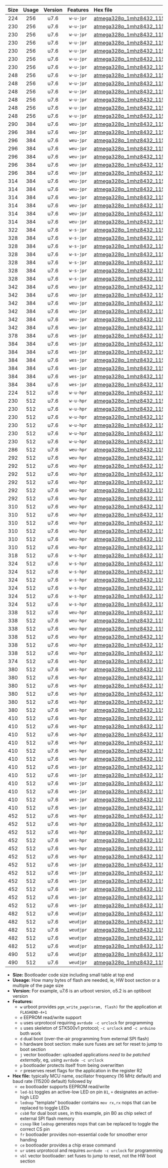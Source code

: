 |Size|Usage|Version|Features|Hex file|
|:-:|:-:|:-:|:-:|:--|
|224|256|u7.6|`w-u-jpr`|[atmega328p_1mhz8432_115200bps_ur_vbl.hex](https://raw.githubusercontent.com/stefanrueger/urboot/main/atmega328p_1mhz8432_115200bps_ur_vbl.hex)|
|230|256|u7.6|`w-u-jpr`|[atmega328p_1mhz8432_115200bps_led+b1_ur_vbl.hex](https://raw.githubusercontent.com/stefanrueger/urboot/main/atmega328p_1mhz8432_115200bps_led+b1_ur_vbl.hex)|
|230|256|u7.6|`w-u-jpr`|[atmega328p_1mhz8432_115200bps_led+b5_ur_vbl.hex](https://raw.githubusercontent.com/stefanrueger/urboot/main/atmega328p_1mhz8432_115200bps_led+b5_ur_vbl.hex)|
|230|256|u7.6|`w-u-jpr`|[atmega328p_1mhz8432_115200bps_led+d5_ur_vbl.hex](https://raw.githubusercontent.com/stefanrueger/urboot/main/atmega328p_1mhz8432_115200bps_led+d5_ur_vbl.hex)|
|230|256|u7.6|`w-u-jpr`|[atmega328p_1mhz8432_115200bps_led-b1_ur_vbl.hex](https://raw.githubusercontent.com/stefanrueger/urboot/main/atmega328p_1mhz8432_115200bps_led-b1_ur_vbl.hex)|
|230|256|u7.6|`w-u-jpr`|[atmega328p_1mhz8432_115200bps_led-d5_ur_vbl.hex](https://raw.githubusercontent.com/stefanrueger/urboot/main/atmega328p_1mhz8432_115200bps_led-d5_ur_vbl.hex)|
|230|256|u7.6|`w-u-jpr`|[atmega328p_1mhz8432_115200bps_lednop_ur_vbl.hex](https://raw.githubusercontent.com/stefanrueger/urboot/main/atmega328p_1mhz8432_115200bps_lednop_ur_vbl.hex)|
|248|256|u7.6|`w-u-jpr`|[atmega328p_1mhz8432_115200bps_led+b1_fr_ur_vbl.hex](https://raw.githubusercontent.com/stefanrueger/urboot/main/atmega328p_1mhz8432_115200bps_led+b1_fr_ur_vbl.hex)|
|248|256|u7.6|`w-u-jpr`|[atmega328p_1mhz8432_115200bps_led+b5_fr_ur_vbl.hex](https://raw.githubusercontent.com/stefanrueger/urboot/main/atmega328p_1mhz8432_115200bps_led+b5_fr_ur_vbl.hex)|
|248|256|u7.6|`w-u-jpr`|[atmega328p_1mhz8432_115200bps_led+d5_fr_ur_vbl.hex](https://raw.githubusercontent.com/stefanrueger/urboot/main/atmega328p_1mhz8432_115200bps_led+d5_fr_ur_vbl.hex)|
|248|256|u7.6|`w-u-jpr`|[atmega328p_1mhz8432_115200bps_led-b1_fr_ur_vbl.hex](https://raw.githubusercontent.com/stefanrueger/urboot/main/atmega328p_1mhz8432_115200bps_led-b1_fr_ur_vbl.hex)|
|248|256|u7.6|`w-u-jpr`|[atmega328p_1mhz8432_115200bps_led-d5_fr_ur_vbl.hex](https://raw.githubusercontent.com/stefanrueger/urboot/main/atmega328p_1mhz8432_115200bps_led-d5_fr_ur_vbl.hex)|
|248|256|u7.6|`w-u-jpr`|[atmega328p_1mhz8432_115200bps_lednop_fr_ur_vbl.hex](https://raw.githubusercontent.com/stefanrueger/urboot/main/atmega328p_1mhz8432_115200bps_lednop_fr_ur_vbl.hex)|
|290|384|u7.6|`weu-jpr`|[atmega328p_1mhz8432_115200bps_ee_ur_vbl.hex](https://raw.githubusercontent.com/stefanrueger/urboot/main/atmega328p_1mhz8432_115200bps_ee_ur_vbl.hex)|
|296|384|u7.6|`weu-jpr`|[atmega328p_1mhz8432_115200bps_ee_led+b1_ur_vbl.hex](https://raw.githubusercontent.com/stefanrueger/urboot/main/atmega328p_1mhz8432_115200bps_ee_led+b1_ur_vbl.hex)|
|296|384|u7.6|`weu-jpr`|[atmega328p_1mhz8432_115200bps_ee_led+b5_ur_vbl.hex](https://raw.githubusercontent.com/stefanrueger/urboot/main/atmega328p_1mhz8432_115200bps_ee_led+b5_ur_vbl.hex)|
|296|384|u7.6|`weu-jpr`|[atmega328p_1mhz8432_115200bps_ee_led+d5_ur_vbl.hex](https://raw.githubusercontent.com/stefanrueger/urboot/main/atmega328p_1mhz8432_115200bps_ee_led+d5_ur_vbl.hex)|
|296|384|u7.6|`weu-jpr`|[atmega328p_1mhz8432_115200bps_ee_led-b1_ur_vbl.hex](https://raw.githubusercontent.com/stefanrueger/urboot/main/atmega328p_1mhz8432_115200bps_ee_led-b1_ur_vbl.hex)|
|296|384|u7.6|`weu-jpr`|[atmega328p_1mhz8432_115200bps_ee_led-d5_ur_vbl.hex](https://raw.githubusercontent.com/stefanrueger/urboot/main/atmega328p_1mhz8432_115200bps_ee_led-d5_ur_vbl.hex)|
|296|384|u7.6|`weu-jpr`|[atmega328p_1mhz8432_115200bps_ee_lednop_ur_vbl.hex](https://raw.githubusercontent.com/stefanrueger/urboot/main/atmega328p_1mhz8432_115200bps_ee_lednop_ur_vbl.hex)|
|314|384|u7.6|`weu-jpr`|[atmega328p_1mhz8432_115200bps_ee_led+b1_fr_ur_vbl.hex](https://raw.githubusercontent.com/stefanrueger/urboot/main/atmega328p_1mhz8432_115200bps_ee_led+b1_fr_ur_vbl.hex)|
|314|384|u7.6|`weu-jpr`|[atmega328p_1mhz8432_115200bps_ee_led+b5_fr_ur_vbl.hex](https://raw.githubusercontent.com/stefanrueger/urboot/main/atmega328p_1mhz8432_115200bps_ee_led+b5_fr_ur_vbl.hex)|
|314|384|u7.6|`weu-jpr`|[atmega328p_1mhz8432_115200bps_ee_led+d5_fr_ur_vbl.hex](https://raw.githubusercontent.com/stefanrueger/urboot/main/atmega328p_1mhz8432_115200bps_ee_led+d5_fr_ur_vbl.hex)|
|314|384|u7.6|`weu-jpr`|[atmega328p_1mhz8432_115200bps_ee_led-b1_fr_ur_vbl.hex](https://raw.githubusercontent.com/stefanrueger/urboot/main/atmega328p_1mhz8432_115200bps_ee_led-b1_fr_ur_vbl.hex)|
|314|384|u7.6|`weu-jpr`|[atmega328p_1mhz8432_115200bps_ee_led-d5_fr_ur_vbl.hex](https://raw.githubusercontent.com/stefanrueger/urboot/main/atmega328p_1mhz8432_115200bps_ee_led-d5_fr_ur_vbl.hex)|
|314|384|u7.6|`weu-jpr`|[atmega328p_1mhz8432_115200bps_ee_lednop_fr_ur_vbl.hex](https://raw.githubusercontent.com/stefanrueger/urboot/main/atmega328p_1mhz8432_115200bps_ee_lednop_fr_ur_vbl.hex)|
|322|384|u7.6|`w-s-jpr`|[atmega328p_1mhz8432_115200bps_vbl.hex](https://raw.githubusercontent.com/stefanrueger/urboot/main/atmega328p_1mhz8432_115200bps_vbl.hex)|
|328|384|u7.6|`w-s-jpr`|[atmega328p_1mhz8432_115200bps_led+b1_vbl.hex](https://raw.githubusercontent.com/stefanrueger/urboot/main/atmega328p_1mhz8432_115200bps_led+b1_vbl.hex)|
|328|384|u7.6|`w-s-jpr`|[atmega328p_1mhz8432_115200bps_led+b5_vbl.hex](https://raw.githubusercontent.com/stefanrueger/urboot/main/atmega328p_1mhz8432_115200bps_led+b5_vbl.hex)|
|328|384|u7.6|`w-s-jpr`|[atmega328p_1mhz8432_115200bps_led+d5_vbl.hex](https://raw.githubusercontent.com/stefanrueger/urboot/main/atmega328p_1mhz8432_115200bps_led+d5_vbl.hex)|
|328|384|u7.6|`w-s-jpr`|[atmega328p_1mhz8432_115200bps_led-b1_vbl.hex](https://raw.githubusercontent.com/stefanrueger/urboot/main/atmega328p_1mhz8432_115200bps_led-b1_vbl.hex)|
|328|384|u7.6|`w-s-jpr`|[atmega328p_1mhz8432_115200bps_led-d5_vbl.hex](https://raw.githubusercontent.com/stefanrueger/urboot/main/atmega328p_1mhz8432_115200bps_led-d5_vbl.hex)|
|328|384|u7.6|`w-s-jpr`|[atmega328p_1mhz8432_115200bps_lednop_vbl.hex](https://raw.githubusercontent.com/stefanrueger/urboot/main/atmega328p_1mhz8432_115200bps_lednop_vbl.hex)|
|342|384|u7.6|`weu-jpr`|[atmega328p_1mhz8432_115200bps_ee_led+b1_fr_ce_ur_vbl.hex](https://raw.githubusercontent.com/stefanrueger/urboot/main/atmega328p_1mhz8432_115200bps_ee_led+b1_fr_ce_ur_vbl.hex)|
|342|384|u7.6|`weu-jpr`|[atmega328p_1mhz8432_115200bps_ee_led+b5_fr_ce_ur_vbl.hex](https://raw.githubusercontent.com/stefanrueger/urboot/main/atmega328p_1mhz8432_115200bps_ee_led+b5_fr_ce_ur_vbl.hex)|
|342|384|u7.6|`weu-jpr`|[atmega328p_1mhz8432_115200bps_ee_led+d5_fr_ce_ur_vbl.hex](https://raw.githubusercontent.com/stefanrueger/urboot/main/atmega328p_1mhz8432_115200bps_ee_led+d5_fr_ce_ur_vbl.hex)|
|342|384|u7.6|`weu-jpr`|[atmega328p_1mhz8432_115200bps_ee_led-b1_fr_ce_ur_vbl.hex](https://raw.githubusercontent.com/stefanrueger/urboot/main/atmega328p_1mhz8432_115200bps_ee_led-b1_fr_ce_ur_vbl.hex)|
|342|384|u7.6|`weu-jpr`|[atmega328p_1mhz8432_115200bps_ee_led-d5_fr_ce_ur_vbl.hex](https://raw.githubusercontent.com/stefanrueger/urboot/main/atmega328p_1mhz8432_115200bps_ee_led-d5_fr_ce_ur_vbl.hex)|
|342|384|u7.6|`weu-jpr`|[atmega328p_1mhz8432_115200bps_ee_lednop_fr_ce_ur_vbl.hex](https://raw.githubusercontent.com/stefanrueger/urboot/main/atmega328p_1mhz8432_115200bps_ee_lednop_fr_ce_ur_vbl.hex)|
|378|384|u7.6|`wes-jpr`|[atmega328p_1mhz8432_115200bps_ee_vbl.hex](https://raw.githubusercontent.com/stefanrueger/urboot/main/atmega328p_1mhz8432_115200bps_ee_vbl.hex)|
|384|384|u7.6|`wes-jpr`|[atmega328p_1mhz8432_115200bps_ee_led+b1_vbl.hex](https://raw.githubusercontent.com/stefanrueger/urboot/main/atmega328p_1mhz8432_115200bps_ee_led+b1_vbl.hex)|
|384|384|u7.6|`wes-jpr`|[atmega328p_1mhz8432_115200bps_ee_led+b5_vbl.hex](https://raw.githubusercontent.com/stefanrueger/urboot/main/atmega328p_1mhz8432_115200bps_ee_led+b5_vbl.hex)|
|384|384|u7.6|`wes-jpr`|[atmega328p_1mhz8432_115200bps_ee_led+d5_vbl.hex](https://raw.githubusercontent.com/stefanrueger/urboot/main/atmega328p_1mhz8432_115200bps_ee_led+d5_vbl.hex)|
|384|384|u7.6|`wes-jpr`|[atmega328p_1mhz8432_115200bps_ee_led-b1_vbl.hex](https://raw.githubusercontent.com/stefanrueger/urboot/main/atmega328p_1mhz8432_115200bps_ee_led-b1_vbl.hex)|
|384|384|u7.6|`wes-jpr`|[atmega328p_1mhz8432_115200bps_ee_led-d5_vbl.hex](https://raw.githubusercontent.com/stefanrueger/urboot/main/atmega328p_1mhz8432_115200bps_ee_led-d5_vbl.hex)|
|384|384|u7.6|`wes-jpr`|[atmega328p_1mhz8432_115200bps_ee_lednop_vbl.hex](https://raw.githubusercontent.com/stefanrueger/urboot/main/atmega328p_1mhz8432_115200bps_ee_lednop_vbl.hex)|
|224|512|u7.6|`w-u-hpr`|[atmega328p_1mhz8432_115200bps_ur.hex](https://raw.githubusercontent.com/stefanrueger/urboot/main/atmega328p_1mhz8432_115200bps_ur.hex)|
|230|512|u7.6|`w-u-hpr`|[atmega328p_1mhz8432_115200bps_led+b1_ur.hex](https://raw.githubusercontent.com/stefanrueger/urboot/main/atmega328p_1mhz8432_115200bps_led+b1_ur.hex)|
|230|512|u7.6|`w-u-hpr`|[atmega328p_1mhz8432_115200bps_led+b5_ur.hex](https://raw.githubusercontent.com/stefanrueger/urboot/main/atmega328p_1mhz8432_115200bps_led+b5_ur.hex)|
|230|512|u7.6|`w-u-hpr`|[atmega328p_1mhz8432_115200bps_led+d5_ur.hex](https://raw.githubusercontent.com/stefanrueger/urboot/main/atmega328p_1mhz8432_115200bps_led+d5_ur.hex)|
|230|512|u7.6|`w-u-hpr`|[atmega328p_1mhz8432_115200bps_led-b1_ur.hex](https://raw.githubusercontent.com/stefanrueger/urboot/main/atmega328p_1mhz8432_115200bps_led-b1_ur.hex)|
|230|512|u7.6|`w-u-hpr`|[atmega328p_1mhz8432_115200bps_led-d5_ur.hex](https://raw.githubusercontent.com/stefanrueger/urboot/main/atmega328p_1mhz8432_115200bps_led-d5_ur.hex)|
|230|512|u7.6|`w-u-hpr`|[atmega328p_1mhz8432_115200bps_lednop_ur.hex](https://raw.githubusercontent.com/stefanrueger/urboot/main/atmega328p_1mhz8432_115200bps_lednop_ur.hex)|
|286|512|u7.6|`weu-hpr`|[atmega328p_1mhz8432_115200bps_ee_ur.hex](https://raw.githubusercontent.com/stefanrueger/urboot/main/atmega328p_1mhz8432_115200bps_ee_ur.hex)|
|292|512|u7.6|`weu-hpr`|[atmega328p_1mhz8432_115200bps_ee_led+b1_ur.hex](https://raw.githubusercontent.com/stefanrueger/urboot/main/atmega328p_1mhz8432_115200bps_ee_led+b1_ur.hex)|
|292|512|u7.6|`weu-hpr`|[atmega328p_1mhz8432_115200bps_ee_led+b5_ur.hex](https://raw.githubusercontent.com/stefanrueger/urboot/main/atmega328p_1mhz8432_115200bps_ee_led+b5_ur.hex)|
|292|512|u7.6|`weu-hpr`|[atmega328p_1mhz8432_115200bps_ee_led+d5_ur.hex](https://raw.githubusercontent.com/stefanrueger/urboot/main/atmega328p_1mhz8432_115200bps_ee_led+d5_ur.hex)|
|292|512|u7.6|`weu-hpr`|[atmega328p_1mhz8432_115200bps_ee_led-b1_ur.hex](https://raw.githubusercontent.com/stefanrueger/urboot/main/atmega328p_1mhz8432_115200bps_ee_led-b1_ur.hex)|
|292|512|u7.6|`weu-hpr`|[atmega328p_1mhz8432_115200bps_ee_led-d5_ur.hex](https://raw.githubusercontent.com/stefanrueger/urboot/main/atmega328p_1mhz8432_115200bps_ee_led-d5_ur.hex)|
|292|512|u7.6|`weu-hpr`|[atmega328p_1mhz8432_115200bps_ee_lednop_ur.hex](https://raw.githubusercontent.com/stefanrueger/urboot/main/atmega328p_1mhz8432_115200bps_ee_lednop_ur.hex)|
|310|512|u7.6|`weu-hpr`|[atmega328p_1mhz8432_115200bps_ee_led+b1_fr_ur.hex](https://raw.githubusercontent.com/stefanrueger/urboot/main/atmega328p_1mhz8432_115200bps_ee_led+b1_fr_ur.hex)|
|310|512|u7.6|`weu-hpr`|[atmega328p_1mhz8432_115200bps_ee_led+b5_fr_ur.hex](https://raw.githubusercontent.com/stefanrueger/urboot/main/atmega328p_1mhz8432_115200bps_ee_led+b5_fr_ur.hex)|
|310|512|u7.6|`weu-hpr`|[atmega328p_1mhz8432_115200bps_ee_led+d5_fr_ur.hex](https://raw.githubusercontent.com/stefanrueger/urboot/main/atmega328p_1mhz8432_115200bps_ee_led+d5_fr_ur.hex)|
|310|512|u7.6|`weu-hpr`|[atmega328p_1mhz8432_115200bps_ee_led-b1_fr_ur.hex](https://raw.githubusercontent.com/stefanrueger/urboot/main/atmega328p_1mhz8432_115200bps_ee_led-b1_fr_ur.hex)|
|310|512|u7.6|`weu-hpr`|[atmega328p_1mhz8432_115200bps_ee_led-d5_fr_ur.hex](https://raw.githubusercontent.com/stefanrueger/urboot/main/atmega328p_1mhz8432_115200bps_ee_led-d5_fr_ur.hex)|
|310|512|u7.6|`weu-hpr`|[atmega328p_1mhz8432_115200bps_ee_lednop_fr_ur.hex](https://raw.githubusercontent.com/stefanrueger/urboot/main/atmega328p_1mhz8432_115200bps_ee_lednop_fr_ur.hex)|
|318|512|u7.6|`w-s-hpr`|[atmega328p_1mhz8432_115200bps.hex](https://raw.githubusercontent.com/stefanrueger/urboot/main/atmega328p_1mhz8432_115200bps.hex)|
|324|512|u7.6|`w-s-hpr`|[atmega328p_1mhz8432_115200bps_led+b1.hex](https://raw.githubusercontent.com/stefanrueger/urboot/main/atmega328p_1mhz8432_115200bps_led+b1.hex)|
|324|512|u7.6|`w-s-hpr`|[atmega328p_1mhz8432_115200bps_led+b5.hex](https://raw.githubusercontent.com/stefanrueger/urboot/main/atmega328p_1mhz8432_115200bps_led+b5.hex)|
|324|512|u7.6|`w-s-hpr`|[atmega328p_1mhz8432_115200bps_led+d5.hex](https://raw.githubusercontent.com/stefanrueger/urboot/main/atmega328p_1mhz8432_115200bps_led+d5.hex)|
|324|512|u7.6|`w-s-hpr`|[atmega328p_1mhz8432_115200bps_led-b1.hex](https://raw.githubusercontent.com/stefanrueger/urboot/main/atmega328p_1mhz8432_115200bps_led-b1.hex)|
|324|512|u7.6|`w-s-hpr`|[atmega328p_1mhz8432_115200bps_led-d5.hex](https://raw.githubusercontent.com/stefanrueger/urboot/main/atmega328p_1mhz8432_115200bps_led-d5.hex)|
|324|512|u7.6|`w-s-hpr`|[atmega328p_1mhz8432_115200bps_lednop.hex](https://raw.githubusercontent.com/stefanrueger/urboot/main/atmega328p_1mhz8432_115200bps_lednop.hex)|
|338|512|u7.6|`weu-hpr`|[atmega328p_1mhz8432_115200bps_ee_led+b1_fr_ce_ur.hex](https://raw.githubusercontent.com/stefanrueger/urboot/main/atmega328p_1mhz8432_115200bps_ee_led+b1_fr_ce_ur.hex)|
|338|512|u7.6|`weu-hpr`|[atmega328p_1mhz8432_115200bps_ee_led+b5_fr_ce_ur.hex](https://raw.githubusercontent.com/stefanrueger/urboot/main/atmega328p_1mhz8432_115200bps_ee_led+b5_fr_ce_ur.hex)|
|338|512|u7.6|`weu-hpr`|[atmega328p_1mhz8432_115200bps_ee_led+d5_fr_ce_ur.hex](https://raw.githubusercontent.com/stefanrueger/urboot/main/atmega328p_1mhz8432_115200bps_ee_led+d5_fr_ce_ur.hex)|
|338|512|u7.6|`weu-hpr`|[atmega328p_1mhz8432_115200bps_ee_led-b1_fr_ce_ur.hex](https://raw.githubusercontent.com/stefanrueger/urboot/main/atmega328p_1mhz8432_115200bps_ee_led-b1_fr_ce_ur.hex)|
|338|512|u7.6|`weu-hpr`|[atmega328p_1mhz8432_115200bps_ee_led-d5_fr_ce_ur.hex](https://raw.githubusercontent.com/stefanrueger/urboot/main/atmega328p_1mhz8432_115200bps_ee_led-d5_fr_ce_ur.hex)|
|338|512|u7.6|`weu-hpr`|[atmega328p_1mhz8432_115200bps_ee_lednop_fr_ce_ur.hex](https://raw.githubusercontent.com/stefanrueger/urboot/main/atmega328p_1mhz8432_115200bps_ee_lednop_fr_ce_ur.hex)|
|374|512|u7.6|`wes-hpr`|[atmega328p_1mhz8432_115200bps_ee.hex](https://raw.githubusercontent.com/stefanrueger/urboot/main/atmega328p_1mhz8432_115200bps_ee.hex)|
|380|512|u7.6|`wes-hpr`|[atmega328p_1mhz8432_115200bps_ee_led+b1.hex](https://raw.githubusercontent.com/stefanrueger/urboot/main/atmega328p_1mhz8432_115200bps_ee_led+b1.hex)|
|380|512|u7.6|`wes-hpr`|[atmega328p_1mhz8432_115200bps_ee_led+b5.hex](https://raw.githubusercontent.com/stefanrueger/urboot/main/atmega328p_1mhz8432_115200bps_ee_led+b5.hex)|
|380|512|u7.6|`wes-hpr`|[atmega328p_1mhz8432_115200bps_ee_led+d5.hex](https://raw.githubusercontent.com/stefanrueger/urboot/main/atmega328p_1mhz8432_115200bps_ee_led+d5.hex)|
|380|512|u7.6|`wes-hpr`|[atmega328p_1mhz8432_115200bps_ee_led-b1.hex](https://raw.githubusercontent.com/stefanrueger/urboot/main/atmega328p_1mhz8432_115200bps_ee_led-b1.hex)|
|380|512|u7.6|`wes-hpr`|[atmega328p_1mhz8432_115200bps_ee_led-d5.hex](https://raw.githubusercontent.com/stefanrueger/urboot/main/atmega328p_1mhz8432_115200bps_ee_led-d5.hex)|
|380|512|u7.6|`wes-hpr`|[atmega328p_1mhz8432_115200bps_ee_lednop.hex](https://raw.githubusercontent.com/stefanrueger/urboot/main/atmega328p_1mhz8432_115200bps_ee_lednop.hex)|
|410|512|u7.6|`wes-hpr`|[atmega328p_1mhz8432_115200bps_ee_led+b1_fr.hex](https://raw.githubusercontent.com/stefanrueger/urboot/main/atmega328p_1mhz8432_115200bps_ee_led+b1_fr.hex)|
|410|512|u7.6|`wes-hpr`|[atmega328p_1mhz8432_115200bps_ee_led+b5_fr.hex](https://raw.githubusercontent.com/stefanrueger/urboot/main/atmega328p_1mhz8432_115200bps_ee_led+b5_fr.hex)|
|410|512|u7.6|`wes-hpr`|[atmega328p_1mhz8432_115200bps_ee_led+d5_fr.hex](https://raw.githubusercontent.com/stefanrueger/urboot/main/atmega328p_1mhz8432_115200bps_ee_led+d5_fr.hex)|
|410|512|u7.6|`wes-hpr`|[atmega328p_1mhz8432_115200bps_ee_led-b1_fr.hex](https://raw.githubusercontent.com/stefanrueger/urboot/main/atmega328p_1mhz8432_115200bps_ee_led-b1_fr.hex)|
|410|512|u7.6|`wes-hpr`|[atmega328p_1mhz8432_115200bps_ee_led-d5_fr.hex](https://raw.githubusercontent.com/stefanrueger/urboot/main/atmega328p_1mhz8432_115200bps_ee_led-d5_fr.hex)|
|410|512|u7.6|`wes-hpr`|[atmega328p_1mhz8432_115200bps_ee_lednop_fr.hex](https://raw.githubusercontent.com/stefanrueger/urboot/main/atmega328p_1mhz8432_115200bps_ee_lednop_fr.hex)|
|410|512|u7.6|`wes-jpr`|[atmega328p_1mhz8432_115200bps_ee_led+b1_fr_vbl.hex](https://raw.githubusercontent.com/stefanrueger/urboot/main/atmega328p_1mhz8432_115200bps_ee_led+b1_fr_vbl.hex)|
|410|512|u7.6|`wes-jpr`|[atmega328p_1mhz8432_115200bps_ee_led+b5_fr_vbl.hex](https://raw.githubusercontent.com/stefanrueger/urboot/main/atmega328p_1mhz8432_115200bps_ee_led+b5_fr_vbl.hex)|
|410|512|u7.6|`wes-jpr`|[atmega328p_1mhz8432_115200bps_ee_led+d5_fr_vbl.hex](https://raw.githubusercontent.com/stefanrueger/urboot/main/atmega328p_1mhz8432_115200bps_ee_led+d5_fr_vbl.hex)|
|410|512|u7.6|`wes-jpr`|[atmega328p_1mhz8432_115200bps_ee_led-b1_fr_vbl.hex](https://raw.githubusercontent.com/stefanrueger/urboot/main/atmega328p_1mhz8432_115200bps_ee_led-b1_fr_vbl.hex)|
|410|512|u7.6|`wes-jpr`|[atmega328p_1mhz8432_115200bps_ee_led-d5_fr_vbl.hex](https://raw.githubusercontent.com/stefanrueger/urboot/main/atmega328p_1mhz8432_115200bps_ee_led-d5_fr_vbl.hex)|
|410|512|u7.6|`wes-jpr`|[atmega328p_1mhz8432_115200bps_ee_lednop_fr_vbl.hex](https://raw.githubusercontent.com/stefanrueger/urboot/main/atmega328p_1mhz8432_115200bps_ee_lednop_fr_vbl.hex)|
|452|512|u7.6|`wes-hpr`|[atmega328p_1mhz8432_115200bps_ee_led+b1_fr_ce.hex](https://raw.githubusercontent.com/stefanrueger/urboot/main/atmega328p_1mhz8432_115200bps_ee_led+b1_fr_ce.hex)|
|452|512|u7.6|`wes-hpr`|[atmega328p_1mhz8432_115200bps_ee_led+b5_fr_ce.hex](https://raw.githubusercontent.com/stefanrueger/urboot/main/atmega328p_1mhz8432_115200bps_ee_led+b5_fr_ce.hex)|
|452|512|u7.6|`wes-hpr`|[atmega328p_1mhz8432_115200bps_ee_led+d5_fr_ce.hex](https://raw.githubusercontent.com/stefanrueger/urboot/main/atmega328p_1mhz8432_115200bps_ee_led+d5_fr_ce.hex)|
|452|512|u7.6|`wes-hpr`|[atmega328p_1mhz8432_115200bps_ee_led-b1_fr_ce.hex](https://raw.githubusercontent.com/stefanrueger/urboot/main/atmega328p_1mhz8432_115200bps_ee_led-b1_fr_ce.hex)|
|452|512|u7.6|`wes-hpr`|[atmega328p_1mhz8432_115200bps_ee_led-d5_fr_ce.hex](https://raw.githubusercontent.com/stefanrueger/urboot/main/atmega328p_1mhz8432_115200bps_ee_led-d5_fr_ce.hex)|
|452|512|u7.6|`wes-hpr`|[atmega328p_1mhz8432_115200bps_ee_lednop_fr_ce.hex](https://raw.githubusercontent.com/stefanrueger/urboot/main/atmega328p_1mhz8432_115200bps_ee_lednop_fr_ce.hex)|
|452|512|u7.6|`wes-jpr`|[atmega328p_1mhz8432_115200bps_ee_led+b1_fr_ce_vbl.hex](https://raw.githubusercontent.com/stefanrueger/urboot/main/atmega328p_1mhz8432_115200bps_ee_led+b1_fr_ce_vbl.hex)|
|452|512|u7.6|`wes-jpr`|[atmega328p_1mhz8432_115200bps_ee_led+b5_fr_ce_vbl.hex](https://raw.githubusercontent.com/stefanrueger/urboot/main/atmega328p_1mhz8432_115200bps_ee_led+b5_fr_ce_vbl.hex)|
|452|512|u7.6|`wes-jpr`|[atmega328p_1mhz8432_115200bps_ee_led+d5_fr_ce_vbl.hex](https://raw.githubusercontent.com/stefanrueger/urboot/main/atmega328p_1mhz8432_115200bps_ee_led+d5_fr_ce_vbl.hex)|
|452|512|u7.6|`wes-jpr`|[atmega328p_1mhz8432_115200bps_ee_led-b1_fr_ce_vbl.hex](https://raw.githubusercontent.com/stefanrueger/urboot/main/atmega328p_1mhz8432_115200bps_ee_led-b1_fr_ce_vbl.hex)|
|452|512|u7.6|`wes-jpr`|[atmega328p_1mhz8432_115200bps_ee_led-d5_fr_ce_vbl.hex](https://raw.githubusercontent.com/stefanrueger/urboot/main/atmega328p_1mhz8432_115200bps_ee_led-d5_fr_ce_vbl.hex)|
|452|512|u7.6|`wes-jpr`|[atmega328p_1mhz8432_115200bps_ee_lednop_fr_ce_vbl.hex](https://raw.githubusercontent.com/stefanrueger/urboot/main/atmega328p_1mhz8432_115200bps_ee_lednop_fr_ce_vbl.hex)|
|482|512|u7.6|`weudjpr`|[atmega328p_1mhz8432_115200bps_ee_led+b1_csb0_fr_ce_ur_vbl.hex](https://raw.githubusercontent.com/stefanrueger/urboot/main/atmega328p_1mhz8432_115200bps_ee_led+b1_csb0_fr_ce_ur_vbl.hex)|
|482|512|u7.6|`weudjpr`|[atmega328p_1mhz8432_115200bps_ee_led+b5_csb0_fr_ce_ur_vbl.hex](https://raw.githubusercontent.com/stefanrueger/urboot/main/atmega328p_1mhz8432_115200bps_ee_led+b5_csb0_fr_ce_ur_vbl.hex)|
|482|512|u7.6|`weudjpr`|[atmega328p_1mhz8432_115200bps_ee_led+d5_csb0_fr_ce_ur_vbl.hex](https://raw.githubusercontent.com/stefanrueger/urboot/main/atmega328p_1mhz8432_115200bps_ee_led+d5_csb0_fr_ce_ur_vbl.hex)|
|482|512|u7.6|`weudjpr`|[atmega328p_1mhz8432_115200bps_ee_led-b1_csb0_fr_ce_ur_vbl.hex](https://raw.githubusercontent.com/stefanrueger/urboot/main/atmega328p_1mhz8432_115200bps_ee_led-b1_csb0_fr_ce_ur_vbl.hex)|
|482|512|u7.6|`weudjpr`|[atmega328p_1mhz8432_115200bps_ee_led-d5_csb0_fr_ce_ur_vbl.hex](https://raw.githubusercontent.com/stefanrueger/urboot/main/atmega328p_1mhz8432_115200bps_ee_led-d5_csb0_fr_ce_ur_vbl.hex)|
|490|512|u7.6|`weudjpr`|[atmega328p_1mhz8432_115200bps_ee_led+b1_csd5_fr_ce_ur_vbl.hex](https://raw.githubusercontent.com/stefanrueger/urboot/main/atmega328p_1mhz8432_115200bps_ee_led+b1_csd5_fr_ce_ur_vbl.hex)|
|490|512|u7.6|`weudjpr`|[atmega328p_1mhz8432_115200bps_ee_lednop_csnop_fr_ce_ur_vbl.hex](https://raw.githubusercontent.com/stefanrueger/urboot/main/atmega328p_1mhz8432_115200bps_ee_lednop_csnop_fr_ce_ur_vbl.hex)|

- **Size:** Bootloader code size including small table at top end
- **Useage:** How many bytes of flash are needed, ie, HW boot section or a multiple of the page size
- **Version:** For example, u7.6 is an urboot version, o5.2 is an optiboot version
- **Features:**
  + `w` urboot provides `pgm_write_page(sram, flash)` for the application at `FLASHEND-4+1`
  + `e` EEPROM read/write support
  + `u` uses urprotocol requiring `avrdude -c urclock` for programming
  + `s` uses skeleton of STK500v1 protocol; `-c urclock` and `-c arduino` both work
  + `d` dual boot (over-the-air programming from external SPI flash)
  + `h` hardware boot section: make sure fuses are set for reset to jump to boot section
  + `j` vector bootloader: uploaded applications *need to be patched externally*, eg, using `avrdude -c urclock`
  + `p` bootloader protects itself from being overwritten
  + `r` preserves reset flags for the application in the register R2
- **Hex file:** typically MCU name, oscillator frequency (16 MHz default) and baud rate (115200 default) followed by
  + `ee` bootloader supports EEPROM read/write
  + `led-b1` toggles an active-low LED on pin `B1`, `+` designates an active-high LED
  + `lednop` "template" bootloader contains `mov rx,rx` nops that can be replaced to toggle LEDs
  + `csb0` for dual boot uses, in this example, pin B0 as chip select of external SPI flash memory
  + `csnop` like `lednop` generates nops that can be replaced to toggle the correct CS pin
  + `fr` bootloader provides non-essential code for smoother error handing
  + `ce` bootloader provides a chip erase command
  + `ur` uses urprotocol and requires `avrdude -c urclock` for programming
  + `vbl` vector bootloader: set fuses to jump to reset, not the HW boot section
